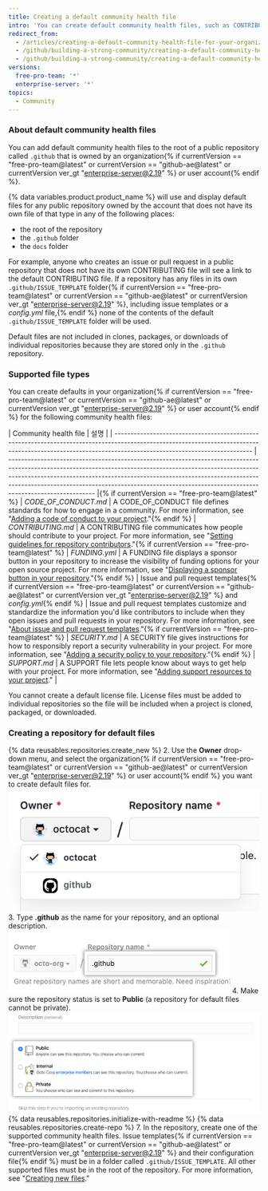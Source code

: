 ```yaml
---
title: Creating a default community health file
intro: 'You can create default community health files, such as CONTRIBUTING and CODE_OF_CONDUCT. Default files will be used for any public repository owned by the account that does not contain its own file of that type.'
redirect_from:
  - /articles/creating-a-default-community-health-file-for-your-organization
  - /github/building-a-strong-community/creating-a-default-community-health-file-for-your-organization
  - /github/building-a-strong-community/creating-a-default-community-health-file
versions:
  free-pro-team: '*'
  enterprise-server: '*'
topics:
  - Community
---
```


### About default community health files

You can add default community health files to the root of a public repository called `.github` that is owned by an organization{% if currentVersion == "free-pro-team@latest" or currentVersion == "github-ae@latest" or currentVersion ver_gt "enterprise-server@2.19" %} or user account{% endif %}.

{% data variables.product.product_name %} will use and display default files for any public repository owned by the account that does not have its own file of that type in any of the following places:
- the root of the repository
- the `.github` folder
- the `docs` folder

For example, anyone who creates an issue or pull request in a public repository that does not have its own CONTRIBUTING file will see a link to the default CONTRIBUTING file. If a repository has any files in its own `.github/ISSUE_TEMPLATE` folder{% if currentVersion == "free-pro-team@latest" or currentVersion == "github-ae@latest" or currentVersion ver_gt "enterprise-server@2.19" %}, including issue templates or a *config.yml* file,{% endif %} none of the contents of the default `.github/ISSUE_TEMPLATE` folder will be used.

Default files are not included in clones, packages, or downloads of individual repositories because they are stored only in the `.github` repository.

### Supported file types

You can create defaults in your organization{% if currentVersion == "free-pro-team@latest" or currentVersion == "github-ae@latest" or currentVersion ver_gt "enterprise-server@2.19" %} or user account{% endif %} for the following community health files:

| Community health file                                                                                                                                                                                   | 설명                                                                                                                                                                                                                                                                                                                                                  |
| ------------------------------------------------------------------------------------------------------------------------------------------------------------------------------------------------------- | --------------------------------------------------------------------------------------------------------------------------------------------------------------------------------------------------------------------------------------------------------------------------------------------------------------------------------------------------- |{% if currentVersion == "free-pro-team@latest" %}
| *CODE_OF_CONDUCT.md*                                                                                                                                                                                  | A CODE_OF_CONDUCT file defines standards for how to engage in a community. For more information, see "[Adding a code of conduct to your project](/articles/adding-a-code-of-conduct-to-your-project/)."{% endif %}
| *CONTRIBUTING.md*                                                                                                                                                                                       | A CONTRIBUTING file communicates how people should contribute to your project. For more information, see "[Setting guidelines for repository contributors](/articles/setting-guidelines-for-repository-contributors/)."{% if currentVersion == "free-pro-team@latest" %}
| *FUNDING.yml*                                                                                                                                                                                           | A FUNDING file displays a sponsor button in your repository to increase the visibility of funding options for your open source project. For more information, see "[Displaying a sponsor button in your repository](/articles/displaying-a-sponsor-button-in-your-repository)."{% endif %}
| Issue and pull request templates{% if currentVersion == "free-pro-team@latest" or currentVersion == "github-ae@latest" or currentVersion ver_gt "enterprise-server@2.19" %} and *config.yml*{% endif %} | Issue and pull request templates customize and standardize the information you'd like contributors to include when they open issues and pull requests in your repository. For more information, see "[About issue and pull request templates](/articles/about-issue-and-pull-request-templates/)."{% if currentVersion == "free-pro-team@latest" %}
| *SECURITY.md*                                                                                                                                                                                           | A SECURITY file gives instructions for how to responsibly report a security vulnerability in your project. For more information, see "[Adding a security policy to your repository](/articles/adding-a-security-policy-to-your-repository)."{% endif %}
| *SUPPORT.md*                                                                                                                                                                                            | A SUPPORT file lets people know about ways to get help with your project. For more information, see "[Adding support resources to your project](/articles/adding-support-resources-to-your-project/)."                                                                                                                                              |

You cannot create a default license file. License files must be added to individual repositories so the file will be included when a project is cloned, packaged, or downloaded.

### Creating a repository for default files

{% data reusables.repositories.create_new %}
2. Use the **Owner** drop-down menu, and select the organization{% if currentVersion == "free-pro-team@latest" or currentVersion == "github-ae@latest" or currentVersion ver_gt "enterprise-server@2.19" %} or user account{% endif %} you want to create default files for. ![Owner drop-down menu](/assets/images/help/repository/create-repository-owner.png)
3. Type **.github** as the name for your repository, and an optional description. ![Create repository field](/assets/images/help/repository/default-file-repository-name.png)
4. Make sure the repository status is set to **Public** (a repository for default files cannot be private). ![Radio buttons to select private or public status](/assets/images/help/repository/create-repository-public-private.png)
{% data reusables.repositories.initialize-with-readme %}
{% data reusables.repositories.create-repo %}
7. In the repository, create one of the supported community health files. Issue templates{% if currentVersion == "free-pro-team@latest" or currentVersion == "github-ae@latest" or currentVersion ver_gt "enterprise-server@2.19" %} and their configuration file{% endif %} must be in a folder called `.github/ISSUE_TEMPLATE`. All other supported files must be in the root of the repository. For more information, see "[Creating new files](/articles/creating-new-files/)."
